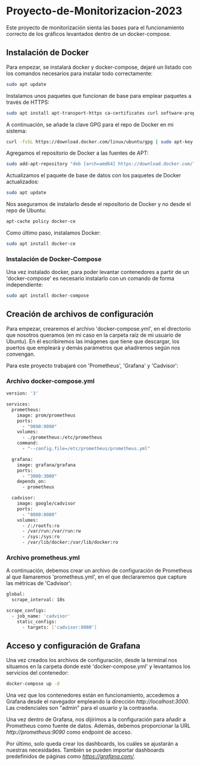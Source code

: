 # Proyecto-de-Monitorizacion-2023
Este proyecto de monitorización sienta las bases para el funcionamiento correcto de los gráficos levantados dentro de un docker-compose.

## Instalación de Docker

Para empezar, se instalará docker y docker-compose, dejaré un listado con los comandos necesarios para instalar todo correctamente:

```bash
sudo apt update
```

Instalamos unos paquetes que funcionan de base para emplear paquetes a través de HTTPS:
```bash
sudo apt install apt-transport-https ca-certificates curl software-properties-common
```

A continuación, se añade la clave GPG para el repo de Docker en mi sistema:
```bash
curl -fsSL https://download.docker.com/linux/ubuntu/gpg | sudo apt-key add -
```

Agregamos el repositorio de Docker a las fuentes de APT:
```bash
sudo add-apt-repository "deb [arch=amd64] https://download.docker.com/linux/ubuntu focal stable"
```

Actualizamos el paquete de base de datos con los paquetes de Docker actualizados:
```bash
sudo apt update
```

Nos aseguramos de instalarlo desde el repositorio de Docker y no desde el repo de Ubuntu:
```bash
apt-cache policy docker-ce
```

Como último paso, instalamos Docker:
```bash
sudo apt install docker-ce
```

### Instalación de Docker-Compose

Una vez instalado docker, para poder levantar contenedores a partir de un 'docker-compose' es necesario instalarlo con un comando de forma independiente:

```bash
sudo apt install docker-compose
```

## Creación de archivos de configuración

Para empezar, crearemos el archivo 'docker-compose.yml', en el directorio que nosotros queramos (en mi caso en la carpeta raíz de mi usuario de Ubuntu). En él escribiremos las imágenes que tiene que descargar, los puertos que empleará y demás parámetros que añadiremos según nos convengan.

Para este proyecto trabajaré con 'Prometheus', 'Grafana' y 'Cadvisor':

### Archivo docker-compose.yml
```bash
version: '3'

services:
  prometheus:
    image: prom/prometheus
    ports:
      - "9090:9090"
    volumes:
      - ./prometheus:/etc/prometheus
    command:
      - "--config.file=/etc/prometheus/prometheus.yml"

  grafana:
    image: grafana/grafana
    ports:
      - "3000:3000"
    depends_on:
      - prometheus

  cadvisor:
    image: google/cadvisor
    ports:
      - "8080:8080"
    volumes:
      - /:/rootfs:ro
      - /var/run:/var/run:rw
      - /sys:/sys:ro
      - /var/lib/docker:/var/lib/docker:ro
```

### Archivo prometheus.yml

A continuación, debemos crear un archivo de configuración de Prometheus al que llamaremos 'prometheus.yml', en el que declararemos que capture las métricas de 'Cadvisor':

```bash
global:
  scrape_interval: 10s

scrape_configs:
  - job_name: 'cadvisor'
    static_configs:
      - targets: ['cadvisor:8080']
```

## Acceso y configuración de Grafana

Una vez creados los archivos de configuración, desde la terminal nos situamos en la carpeta donde esté 'docker-compose.yml' y levantamos los servicios del contenedor:

```bash
docker-compose up -d
```

Una vez que los contenedores están en funcionamiento, accedemos a Grafana desde el navegador empleando la dirección *http://localhost:3000*. Las credenciales son "admin" para el usuario y la contraseña.

Una vez dentro de Grafana, nos dijirimos a la configuración para añadir a Prometheus como fuente de datos. Además, debemos proporcionar la URL *http://prometheus:9090* como endpoint de acceso.

Por último, solo queda crear los dashboards, los cuáles se ajustarán a nuestras necesidades. También se pueden importar dashboards predefinidos de páginas como *https://grafana.com/*.